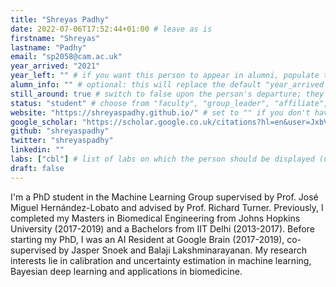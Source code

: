 ```yaml
---
title: "Shreyas Padhy"
date: 2022-07-06T17:52:44+01:00 # leave as is
firstname: "Shreyas"
lastname: "Padhy"
email: "sp2058@cam.ac.uk"
year_arrived: "2021"
year_left: "" # if you want this person to appear in alumni, populate this 
alumn_info: "" # optional: this will replace the default "year_arrived -- year_left" date range shown next to the person's name in the alumni list 
still_around: true # switch to false upon the person's departure; they will then appear in the list of alumni
status: "student" # choose from "faculty", "group_leader", "affiliate", "postdoc", "student", "visitor", "support", "admin"
website: "https://shreyaspadhy.github.io/" # set to "" if you don't have one
google_scholar: "https://scholar.google.co.uk/citations?hl=en&user=JxbV2R0AAAAJ"
github: "shreyaspadhy"
twitter: "shreyaspadhy"
linkedin: ""
labs: ["cbl"] # list of labs on which the person should be displayed (use "cbl" to display on the main CBL website, and the PI's lastname (lowercase) for individual lab's websites, e.g. "hennequin")
draft: false
---
```


<!-- Use the space below for the biography, in Markdown format. This is what will be displayed on the person's page, where you land upon clicking on the person's picture in the "People" list -->

I'm a PhD student in the Machine Learning Group supervised by Prof. José Miguel
Hernández-Lobato and advised by Prof. Richard Turner. Previously, I completed my
Masters in Biomedical Engineering from Johns Hopkins University (2017-2019) and
a Bachelors from IIT Delhi (2013-2017). Before starting my PhD, I was an AI
Resident at Google Brain (2017-2019), co-supervised by Jasper Snoek and Balaji
Lakshminarayanan. My research interests lie in calibration and uncertainty
estimation in machine learning, Bayesian deep learning and applications in
biomedicine.
